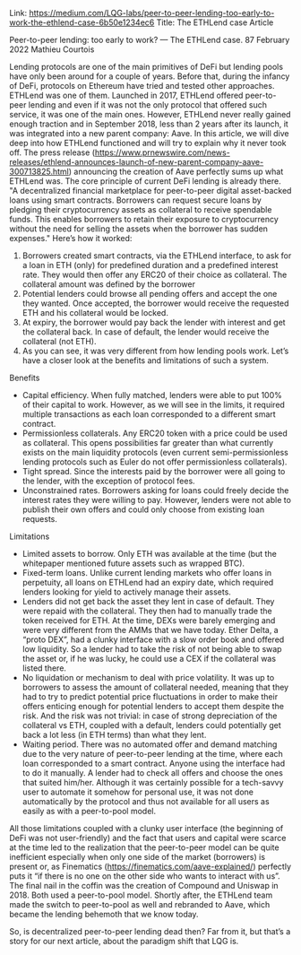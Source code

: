Link: https://medium.com/LQG-labs/peer-to-peer-lending-too-early-to-work-the-ethlend-case-6b50e1234ec6
Title: The ETHLend case Article

Peer-to-peer lending: too early to work? — The ETHLend case.
87 February 2022
Mathieu Courtois

Lending protocols are one of the main primitives of DeFi but lending pools have only been around for a couple of years. Before that, during the infancy of DeFi, protocols on Ethereum have tried and tested other approaches. ETHLend was one of them.
Launched in 2017, ETHLend offered peer-to-peer lending and even if it was not the only protocol that offered such service, it was one of the main ones. However, ETHLend never really gained enough traction and in September 2018, less than 2 years after its launch, it was integrated into a new parent company: Aave.
In this article, we will dive deep into how ETHLend functioned and will try to explain why it never took off.
The press release (https://www.prnewswire.com/news-releases/ethlend-announces-launch-of-new-parent-company-aave-300713825.html) announcing the creation of Aave perfectly sums up what ETHLend was. The core principle of current DeFi lending is already there.
"A decentralized financial marketplace for peer-to-peer digital asset-backed loans using smart contracts. Borrowers can request secure loans by pledging their cryptocurrency assets as collateral to receive spendable funds. This enables borrowers to retain their exposure to cryptocurrency without the need for selling the assets when the borrower has sudden expenses."
Here’s how it worked:

1. Borrowers created smart contracts, via the ETHLend interface, to ask for a loan in ETH (only) for predefined duration and a predefined interest rate. They would then offer any ERC20 of their choice as collateral. The collateral amount was defined by the borrower
2. Potential lenders could browse all pending offers and accept the one they wanted. Once accepted, the borrower would receive the requested ETH and his collateral would be locked.
3. At expiry, the borrower would pay back the lender with interest and get the collateral back. In case of default, the lender would receive the collateral (not ETH).
4. As you can see, it was very different from how lending pools work. Let’s have a closer look at the benefits and limitations of such a system.

Benefits

- Capital efficiency. When fully matched, lenders were able to put 100% of their capital to work. However, as we will see in the limits, it required multiple transactions as each loan corresponded to a different smart contract.
- Permissionless collaterals. Any ERC20 token with a price could be used as collateral. This opens possibilities far greater than what currently exists on the main liquidity protocols (even current semi-permissionless lending protocols such as Euler do not offer permissionless collaterals).
- Tight spread. Since the interests paid by the borrower were all going to the lender, with the exception of protocol fees.
- Unconstrained rates. Borrowers asking for loans could freely decide the interest rates they were willing to pay. However, lenders were not able to publish their own offers and could only choose from existing loan requests.

Limitations

- Limited assets to borrow. Only ETH was available at the time (but the whitepaper mentioned future assets such as wrapped BTC).
- Fixed-term loans. Unlike current lending markets who offer loans in perpetuity, all loans on ETHLend had an expiry date, which required lenders looking for yield to actively manage their assets.
- Lenders did not get back the asset they lent in case of default. They were repaid with the collateral. They then had to manually trade the token received for ETH. At the time, DEXs were barely emerging and were very different from the AMMs that we have today. Ether Delta, a “proto DEX”, had a clunky interface with a slow order book and offered low liquidity. So a lender had to take the risk of not being able to swap the asset or, if he was lucky, he could use a CEX if the collateral was listed there.
- No liquidation or mechanism to deal with price volatility. It was up to borrowers to assess the amount of collateral needed, meaning that they had to try to predict potential price fluctuations in order to make their offers enticing enough for potential lenders to accept them despite the risk. And the risk was not trivial: in case of strong depreciation of the collateral vs ETH, coupled with a default, lenders could potentially get back a lot less (in ETH terms) than what they lent.
- Waiting period. There was no automated offer and demand matching due to the very nature of peer-to-peer lending at the time, where each loan corresponded to a smart contract. Anyone using the interface had to do it manually. A lender had to check all offers and choose the ones that suited him/her. Although it was certainly possible for a tech-savvy user to automate it somehow for personal use, it was not done automatically by the protocol and thus not available for all users as easily as with a peer-to-pool model.

All those limitations coupled with a clunky user interface (the beginning of DeFi was not user-friendly) and the fact that users and capital were scarce at the time led to the realization that the peer-to-peer model can be quite inefficient especially when only one side of the market (borrowers) is present or, as Finematics (https://finematics.com/aave-explained/) perfectly puts it “if there is no one on the other side who wants to interact with us”.
The final nail in the coffin was the creation of Compound and Uniswap in 2018. Both used a peer-to-pool model. Shortly after, the ETHLend team made the switch to peer-to-pool as well and rebranded to Aave, which became the lending behemoth that we know today.

So, is decentralized peer-to-peer lending dead then? Far from it, but that’s a story for our next article, about the paradigm shift that LQG is.
